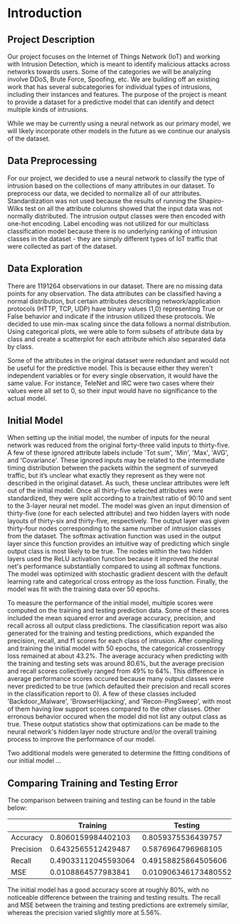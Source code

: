 # Introduction
## Project Description

Our project focuses on the Internet of Things Network (IoT) and working with Intrusion Detection, which is meant to identify malicious attacks across networks towards users. Some of the categories we will be analyzing involve DDoS, Brute Force, Spoofing, etc. We are building off an existing work that has several subcategories for individual types of intrusions, including their instances and features. The purpose of the project is meant to provide a dataset for a predictive model that can identify and detect multiple kinds of intrusions. 

While we may be currently using a neural network as our primary model, we will likely incorporate other models in the future as we continue our analysis of the dataset.

## Data Preprocessing

For our project, we decided to use a neural network to classify the type of intrusion based on the collections of many attributes in our dataset. To preprocess our data, we decided to normalize all of our attributes. Standardization was not used because the results of running the Shapiro-Wilks test on all the attribute columns showed that the input data was not normally distributed. The intrusion output classes were then encoded with one-hot encoding. Label encoding was not utilized for our multiclass classification model because there is no underlying ranking of intrusion classes in the dataset - they are simply different types of IoT traffic that were collected as part of the dataset.

## Data Exploration

There are 1191264 observations in our dataset. There are no missing data points for any observation. The data attributes can be classified having a normal distribution, but certain attributes describing network/application protocols (HTTP, TCP, UDP) have binary values (1,0) representing True or False behavior and indicate if the intrusion utilized these protocols. We decided to use min-max scaling since the data follows a normal distribution. Using categorical plots, we were able to form subsets of attribute data by class and create a scatterplot for each attribute which also separated data by class.

Some of the attributes in the original dataset were redundant and would not be useful for the predictive model. This is because either they weren't independent variables or for every single observation, it would have the same value. For instance, TeleNet and IRC were two cases where their values were all set to 0, so their input would have no significance to the actual model.

## Initial Model

When setting up the initial model, the number of inputs for the neural network was reduced from the original forty-three valid inputs to thirty-five. A few of these ignored attribute labels include 'Tot sum', 'Min', 'Max', 'AVG', and 'Covariance'. These ignored inputs may be related to the intermediate timing distribution between the packets within the segment of surveyed traffic, but it’s unclear what exactly they represent as they were not described in the original dataset. As such, these unclear attributes were left out of the initial model. Once all thirty-five selected attributes were standardized, they were split according to a train/test ratio of 90:10 and sent to the 3-layer neural net model. The model was given an input dimension of thirty-five (one for each selected attribute) and two hidden layers with node layouts of thirty-six and thirty-five, respectively. The output layer was given thirty-four nodes corresponding to the same number of intrusion classes from the dataset. The softmax activation function was used in the output layer since this function provides an intuitive way of predicting which single output class is most likely to be true. The nodes within the two hidden layers used the ReLU activation function because it improved the neural net's performance substantially compared to using all softmax functions. The model was optimized with stochastic gradient descent with the default learning rate and categorical cross entropy as the loss function. Finally, the model was fit with the training data over 50 epochs. 

To measure the performance of the initial model, multiple scores were computed on the training and testing prediction data. Some of these scores included the mean squared error and average accuracy, precision, and recall across all output class predictions. The classification report was also generated for the training and testing predictions, which expanded the precision, recall, and f1 scores for each class of intrusion. After compiling and training the initial model with 50 epochs, the categorical crossentropy loss remained at about 43.2%. The average accuracy when predicting with the training and testing sets was around 80.6%, but the average precision and recall scores collectively ranged from 49% to 64%. This difference in average performance scores occured because many output classes were never predicted to be true (which defaulted their precision and recall scores in the classification report to 0). A few of these classes included 'Backdoor_Malware', 'BrowserHijacking', and 'Recon-PingSweep', with most of them having low support scores compared to the other classes. Other erronous behavior occured when the model did not list any output class as true. These output statistics show that optimizations can be made to the neural network's hidden layer node structure and/or the overall training process to improve the performance of our model.

Two additional models were generated to determine the fitting conditions of our initial model ...

## Comparing Training and Testing Error
The comparison between training and testing can be found in the table below:

|           | Training            | Testing              | Training - Testing    |
|-----------|---------------------|----------------------|-----------------------|
| Accuracy  | 0.8060159984402103  | 0.8059375536439757   | 0.0000784447962346    |
| Precision | 0.6432565512429487  | 0.5876964796968105   | 0.0555600715461       |
| Recall    | 0.49033112045593064 | 0.49158825864505606  | −0.00125713818913     |
| MSE       | 0.0108864577983841  | 0.010906346173480552 | −0.0000198883750965   |

The initial model has a good accuracy score at roughly 80%, with no noticeable difference between the training and testing results. The recall and MSE between the training and testing predictions are extremely similar, whereas the precision varied slightly more at 5.56%. 

